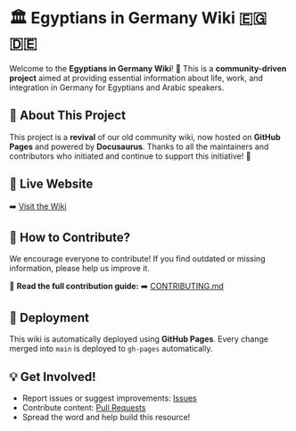 # 🏛️ Egyptians in Germany Wiki 🇪🇬🇩🇪

Welcome to the **Egyptians in Germany Wiki**! 🎉 This is a **community-driven project** aimed at providing essential information about life, work, and integration in Germany for Egyptians and Arabic speakers.

## 📖 About This Project
This project is a **revival** of our old community wiki, now hosted on **GitHub Pages** and powered by **Docusaurus**. Thanks to all the maintainers and contributors who initiated and continue to support this initiative! 🚀

## 🔗 **Live Website**
➡️ [Visit the Wiki](https://egyptians-in-germany.de)

## 🤝 How to Contribute?
We encourage everyone to contribute! If you find outdated or missing information, please help us improve it.

📌 **Read the full contribution guide:**
➡️ [CONTRIBUTING.md](https://github.com/EgyptianTechies/egyptians-in-germany-wiki/blob/main/CONTRIBUTING.md)

## 🚀 Deployment
This wiki is automatically deployed using **GitHub Pages**. Every change merged into `main` is deployed to `gh-pages` automatically.

## 💡 Get Involved!
- Report issues or suggest improvements: [Issues](https://github.com/EgyptianTechies/egyptians-in-germany-wiki/issues)
- Contribute content: [Pull Requests](https://github.com/EgyptianTechies/egyptians-in-germany-wiki/pulls)
- Spread the word and help build this resource!
